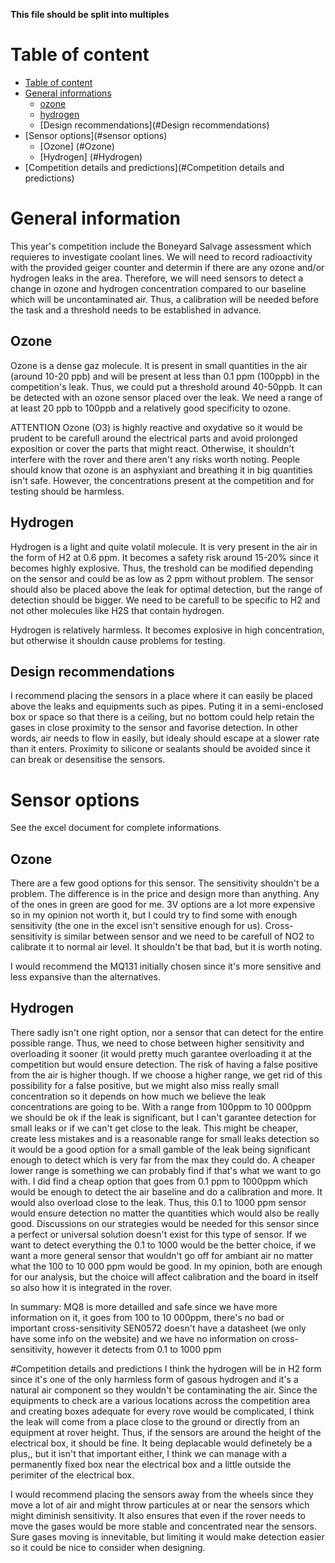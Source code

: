 **This file should be split into multiples**

# Table of content

- [Table of content](#table-of-content)
- [General informations](#general-information)
  - [ozone](#ozone)
  - [hydrogen](#hydrogen)
  - [Design recommendations](#Design recommendations)
- [Sensor options](#sensor options)
  - [Ozone] (#Ozone)
  - [Hydrogen] (#Hydrogen)
- [Competition details and predictions](#Competition details and predictions)

# General information

This year's competition include the Boneyard Salvage assessment which requieres to investigate coolant lines. We will need to record radioactivity with the provided geiger counter and determin if there are any ozone and/or hydrogen leaks in the area. Therefore, we will need sensors to detect a change in ozone and hydrogen concentration compared to our baseline which will be uncontaminated air. Thus, a calibration will be needed before the task and a threshold needs to be established in advance.

## Ozone

Ozone is a dense gaz molecule. It is present in small quantities in the air (around 10-20 ppb) and will be present at less than 0.1 ppm (100ppb) in the competition's leak. Thus, we could put a threshold around 40-50ppb. It can be detected with an ozone sensor placed over the leak. We need a range of at least 20 ppb to 100ppb and a relatively good specificity to ozone.

ATTENTION
Ozone (O3) is highly reactive and oxydative so it would be prudent to be carefull around the electrical parts and avoid prolonged exposition or cover the parts that might react. Otherwise, it shouldn't interfere with the rover and there aren't any risks worth noting. People should know that ozone is an asphyxiant and breathing it in big quantities isn't safe. However, the concentrations present at the competition and for testing should be harmless.

## Hydrogen

Hydrogen is a light and quite volatil molecule. It is very present in the air in the form of H2 at 0.6 ppm. It becomes a safety risk around 15-20% since it becomes highly explosive. Thus, the treshold can be modified depending on the sensor and could be as low as 2 ppm without problem. The sensor should also be placed above the leak for optimal detection, but the range of detection should be bigger. We need to be carefull to be specific to H2 and not other molecules like H2S that contain hydrogen.

Hydrogen is relatively harmless. It becomes explosive in high concentration, but otherwise it shouldn cause problems for testing.

## Design recommendations

I recommend placing the sensors in a place where it can easily be placed above the leaks and equipments such as pipes. Puting it in a semi-enclosed box or space so that there is a ceiling, but no bottom could help retain the gases in close proximity to the sensor and favorise detection. In other words, air needs to flow in easily, but idealy should escape at a slower rate than it enters. Proximity to silicone or sealants should be avoided since it can break or desensitise the sensors.

# Sensor options

See the excel document for complete informations.

## Ozone

There are a few good options for this sensor. The sensitivity shouldn't be a problem. The difference is in the price and design more than anything. Any of the ones in green are good for me. 3V options are a lot more expensive so in my opinion not worth it, but I could try to find some with enough sensitivity (the one in the excel isn't sensitive enough for us). Cross-sensitivity is similar between sensor and we need to be carefull of NO2 to calibrate it to normal air level. It shouldn't be that bad, but it is worth noting.

I would recommend the MQ131 initially chosen since it's more sensitive and less expansive than the alternatives.

## Hydrogen

There sadly isn't one right option, nor a sensor that can detect for the entire possible range. Thus, we need to chose between higher sensitivity and overloading it sooner (it would pretty much garantee overloading it at the competition but would ensure detection. The risk of having a false positive from the air is higher though. If we choose a higher range, we get rid of this possibility for a false positive, but we might also miss really small concentration so it depends on how much we believe the leak concentrations are going to be. With a range from 100ppm to 10 000ppm we should be ok if the leak is significant, but I can't garantee detection for small leaks or if we can't get close to the leak. This might be cheaper, create less mistakes and is a reasonable range for small leaks detection so it would be a good option for a small gamble of the leak being significant enough to detect which is very far from the max they could do. A cheaper lower range is something we can probably find if that's what we want to go with. I did find a cheap option that goes from 0.1 ppm to 1000ppm which would be enough to detect the air baseline and do a calibration and more. It would also overload close to the leak. Thus, this 0.1 to 1000 ppm sensor would ensure detection no matter the quantities which would also be really good. Discussions on our strategies would be needed for this sensor since a perfect or universal solution doesn't exist for this type of sensor. If we want to detect everything the 0.1 to 1000 would be the better choice, if we want a more general sensor that wouldn't go off for ambiant air no matter what the 100 to 10 000 ppm would be good. In my opinion, both are enough for our analysis, but the choice will affect calibration and the board in itself so also how it is integrated in the rover.

In summary:
MQ8 is more detailled and safe since we have more information on it, it goes from 100 to 10 000ppm, there's no bad or important cross-sensitivity
SEN0572 doesn't have a datasheet (we only have some info on the website) and we have no information on cross-sensitivity, however it detects from 0.1 to 1000 ppm

#Competition details and predictions
I think the hydrogen will be in H2 form since it's one of the only harmless form of gasous hydrogen and it's a natural air component so they wouldn't be contaminating the air. Since the equipments to check are a various locations across the competition area and creating boxes adequate for every rove would be complicated, I think the leak will come from a place close to the ground or directly from an equipment at rover height. Thus, if the sensors are around the height of the electrical box, it should be fine. It being deplacable would definetely be a plus,, but it isn't that important either, I think we can manage with a permanently fixed box near the electrical box and a little outside the perimiter of the electrical box.

I would recommend placing the sensors away from the wheels since they move a lot of air and might throw particules at or near the sensors which might diminish sensitivity. It also ensures that even if the rover needs to move the gases would be more stable and concentrated near the sensors. Sure gases moving is innevitable, but limiting it would make detection easier so it could be nice to consider when designing.
